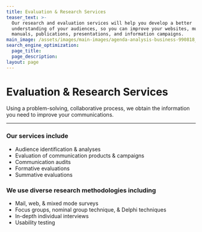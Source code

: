 ```yaml
---
title: Evaluation & Research Services
teaser_text: >-
  Our research and evaluation services will help you develop a better
  understanding of your audiences, so you can improve your websites, multimedia,
  manuals, publications, presentations, and information campaigns.
main_image: /assets/images/main-images/agenda-analysis-business-990818_Eval_Research.jpg
search_engine_optimization:
  page_title:
  page_description:
layout: page
---
```


# Evaluation & Research Services

Using a problem-solving, collaborative process, we obtain the information you need to improve your communications.

---

### Our services include

* Audience identification & analyses
* Evaluation of communication products & campaigns
* Communication audits
* Formative evaluations
* Summative evaluations

### We use diverse research methodologies including

* Mail, web, & mixed mode surveys
* Focus groups, nominal group technique, & Delphi techniques
* In-depth individual interviews
* Usability testing